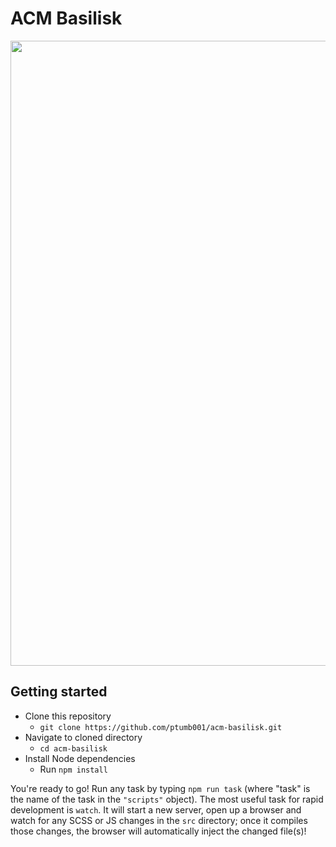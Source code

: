# ACM Basilisk

<img src="https://i.imgur.com/R72xEqf.png" width=1000>

## Getting started
* Clone this repository
  * `git clone https://github.com/ptumb001/acm-basilisk.git`
* Navigate to cloned directory
  * `cd acm-basilisk`
* Install Node dependencies
  * Run `npm install`

You're ready to go! Run any task by typing `npm run task` (where "task" is the name of the task in the `"scripts"` object). The most useful task for rapid development is `watch`. It will start a new server, open up a browser and watch for any SCSS or JS changes in the `src` directory; once it compiles those changes, the browser will automatically inject the changed file(s)!
